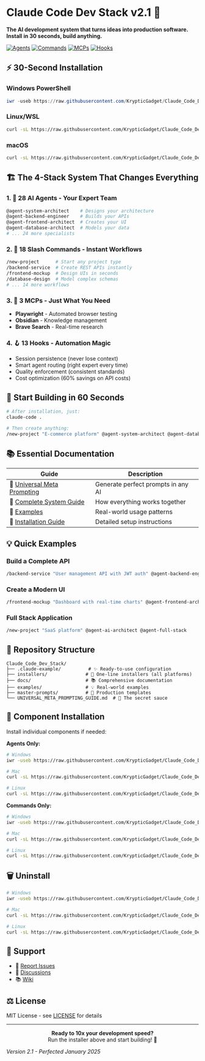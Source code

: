 # Claude Code Dev Stack v2.1 🚀

**The AI development system that turns ideas into production software. Install in 30 seconds, build anything.**

[![Agents](https://img.shields.io/badge/AI_Agents-28-blue)](./.claude-example/agents)
[![Commands](https://img.shields.io/badge/Slash_Commands-18-green)](./.claude-example/commands) 
[![MCPs](https://img.shields.io/badge/MCP_Tools-3-orange)](docs/mcps)
[![Hooks](https://img.shields.io/badge/Automation_Hooks-13-red)](./.claude-example/hooks)

## ⚡ 30-Second Installation

### Windows PowerShell
```powershell
iwr -useb https://raw.githubusercontent.com/KrypticGadget/Claude_Code_Dev_Stack/main/installers/windows/install-all.ps1 | iex
```

### Linux/WSL
```bash
curl -sL https://raw.githubusercontent.com/KrypticGadget/Claude_Code_Dev_Stack/main/installers/linux/install-all.sh | bash
```

### macOS
```bash
curl -sL https://raw.githubusercontent.com/KrypticGadget/Claude_Code_Dev_Stack/main/installers/macos/install-all-mac.sh | bash
```

## 🏗️ The 4-Stack System That Changes Everything

### 1. 🤖 28 AI Agents - Your Expert Team
```bash
@agent-system-architect    # Designs your architecture
@agent-backend-engineer    # Builds your APIs
@agent-frontend-architect  # Creates your UI
@agent-database-architect  # Models your data
# ... 24 more specialists
```

### 2. 💬 18 Slash Commands - Instant Workflows
```bash
/new-project      # Start any project type
/backend-service  # Create REST APIs instantly
/frontend-mockup  # Design UIs in seconds
/database-design  # Model complex schemas
# ... 14 more workflows
```

### 3. 🔌 3 MCPs - Just What You Need
- **Playwright** - Automated browser testing
- **Obsidian** - Knowledge management
- **Brave Search** - Real-time research

### 4. 🪝 13 Hooks - Automation Magic
- Session persistence (never lose context)
- Smart agent routing (right expert every time)
- Quality enforcement (consistent standards)
- Cost optimization (60% savings on API costs)

## 🚀 Start Building in 60 Seconds

```bash
# After installation, just:
claude-code .

# Then create anything:
/new-project "E-commerce platform" @agent-system-architect @agent-database-architect
```

## 📚 Essential Documentation

| Guide | Description |
|---|---|
| 🧠 [Universal Meta Prompting](UNIVERSAL_META_PROMPTING_GUIDE.md) | Generate perfect prompts in any AI |
| 📖 [Complete System Guide](CLAUDE_CODE_STACK_SUMMARY.md) | How everything works together |
| 🎯 [Examples](examples/) | Real-world usage patterns |
| 🔧 [Installation Guide](docs/INSTALLATION.md) | Detailed setup instructions |

## 💡 Quick Examples

### Build a Complete API
```bash
/backend-service "User management API with JWT auth" @agent-backend-engineer @agent-security-architect
```

### Create a Modern UI
```bash
/frontend-mockup "Dashboard with real-time charts" @agent-frontend-architect @agent-ui-ux-designer
```

### Full Stack Application
```bash
/new-project "SaaS platform" @agent-ai-architect @agent-full-stack
```

## 📁 Repository Structure

```
Claude_Code_Dev_Stack/
├── .claude-example/          # ✨ Ready-to-use configuration
├── installers/              # 🚀 One-line installers (all platforms)
├── docs/                    # 📚 Comprehensive documentation
├── examples/                # 💡 Real-world examples
├── master-prompts/          # 🎯 Production templates
└── UNIVERSAL_META_PROMPTING_GUIDE.md  # 🧠 The secret sauce
```

## 🔧 Component Installation

Install individual components if needed:

**Agents Only:**
```bash
# Windows
iwr -useb https://raw.githubusercontent.com/KrypticGadget/Claude_Code_Dev_Stack/main/installers/windows/install-agents.ps1 | iex

# Mac
curl -sL https://raw.githubusercontent.com/KrypticGadget/Claude_Code_Dev_Stack/main/installers/macos/install-agents-mac.sh | bash

# Linux
curl -sL https://raw.githubusercontent.com/KrypticGadget/Claude_Code_Dev_Stack/main/installers/linux/install-agents.sh | bash
```

**Commands Only:**
```bash
# Windows
iwr -useb https://raw.githubusercontent.com/KrypticGadget/Claude_Code_Dev_Stack/main/installers/windows/install-commands.ps1 | iex

# Mac
curl -sL https://raw.githubusercontent.com/KrypticGadget/Claude_Code_Dev_Stack/main/installers/macos/install-commands-mac.sh | bash

# Linux
curl -sL https://raw.githubusercontent.com/KrypticGadget/Claude_Code_Dev_Stack/main/installers/linux/install-commands.sh | bash
```

## 🗑️ Uninstall

```bash
# Windows
iwr -useb https://raw.githubusercontent.com/KrypticGadget/Claude_Code_Dev_Stack/main/uninstallers/windows/uninstall-all.ps1 | iex

# Mac
curl -sL https://raw.githubusercontent.com/KrypticGadget/Claude_Code_Dev_Stack/main/uninstallers/macos/uninstall-all-mac.sh | bash

# Linux
curl -sL https://raw.githubusercontent.com/KrypticGadget/Claude_Code_Dev_Stack/main/uninstallers/linux/uninstall-all.sh | bash
```

## 🚦 Support

- 🐛 [Report Issues](https://github.com/KrypticGadget/Claude_Code_Dev_Stack/issues)
- 💬 [Discussions](https://github.com/KrypticGadget/Claude_Code_Dev_Stack/discussions)
- 📚 [Wiki](https://github.com/KrypticGadget/Claude_Code_Dev_Stack/wiki)

## ⚖️ License

MIT License - see [LICENSE](LICENSE) for details

---

<p align="center">
  <strong>Ready to 10x your development speed?</strong><br>
  Run the installer above and start building! 🎉
</p>

*Version 2.1 - Perfected January 2025*